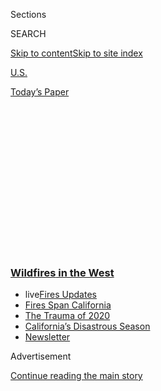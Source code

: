 <div id="app">

<div>

<div>

<div>

<div class="NYTAppHideMasthead css-1q2w90k e1suatyy0">

<div class="section css-ui9rw0 e1suatyy2">

<div class="css-eph4ug er09x8g0">

<div class="css-6n7j50">

</div>

<span class="css-1dv1kvn">Sections</span>

<div class="css-10488qs">

<span class="css-1dv1kvn">SEARCH</span>

</div>

[Skip to content](#site-content)[Skip to site
index](#site-index)

</div>

<div id="masthead-section-label" class="css-1wr3we4 eaxe0e00">

[U.S.](https://www.nytimes3xbfgragh.onion/section/us)

</div>

<div class="css-10698na e1huz5gh0">

</div>

</div>

<div id="masthead-bar-one" class="section hasLinks css-15hmgas e1csuq9d3">

<div class="css-uqyvli e1csuq9d0">

</div>

<div class="css-1uqjmks e1csuq9d1">

</div>

<div class="css-9e9ivx">

[](https://myaccount.nytimes3xbfgragh.onion/auth/login?response_type=cookie&client_id=vi)

</div>

<div class="css-1bvtpon e1csuq9d2">

[Today’s
Paper](https://www.nytimes3xbfgragh.onion/section/todayspaper)

</div>

</div>

</div>

</div>

<div data-aria-hidden="false">

<div id="site-content" data-role="main">

<div>

<div class="css-1aor85t" style="opacity:0.000000001;z-index:-1;visibility:hidden">

<div class="css-1hqnpie">

<div class="css-epjblv">

<span class="css-17xtcya">[U.S.](/section/us)</span><span class="css-x15j1o">|</span><span class="css-fwqvlz">Mendocino
Fire Reaches Record Size in
California</span>

</div>

<div class="css-k008qs">

<div class="css-1iwv8en">

<span class="css-18z7m18"></span>

<div>

</div>

</div>

<span class="css-1n6z4y">https://nyti.ms/2KxLU40</span>

<div class="css-1705lsu">

<div class="css-4xjgmj">

<div class="css-4skfbu" data-role="toolbar" data-aria-label="Social Media Share buttons, Save button, and Comments Panel with current comment count" data-testid="share-tools">

  - 
  - 
  - 
  - 
    
    <div class="css-6n7j50">
    
    </div>

  - 
  - 

</div>

</div>

</div>

</div>

</div>

</div>

<div class="css-13pd83m">

<div class="css-l9svim">

### [<span class="css-pa1jbp"><span class="css-1rxm0ex">Wildfires</span><span class="css-1rxm0ex"> in the West</span></span>](https://www.nytimes3xbfgragh.onion/spotlight/california-wildfires?name=styln-california-wildfires&region=TOP_BANNER&block=storyline_menu_recirc&action=click&pgtype=Article&impression_id=cb5d8830-f2ad-11ea-9b15-cd32a6585360&variant=undefined)

  - <span class="css-ousu42"><span class="css-12clwdu">live</span>[Fires
    Updates](https://www.nytimes3xbfgragh.onion/2020/09/08/us/wildfires-live-updates.html?name=styln-california-wildfires&region=TOP_BANNER&block=storyline_menu_recirc&action=click&pgtype=Article&impression_id=cb5d8831-f2ad-11ea-9b15-cd32a6585360&variant=undefined)</span>
  - <span class="css-ousu42">[Fires Span
    California](https://www.nytimes3xbfgragh.onion/2020/09/07/us/ca-wildfires-heatwave.html?name=styln-california-wildfires&region=TOP_BANNER&block=storyline_menu_recirc&action=click&pgtype=Article&impression_id=cb5d8832-f2ad-11ea-9b15-cd32a6585360&variant=undefined)</span>
  - <span class="css-ousu42">[The Trauma
    of 2020](https://www.nytimes3xbfgragh.onion/2020/08/26/us/california-wildfires-lake-berryessa.html?name=styln-california-wildfires&region=TOP_BANNER&block=storyline_menu_recirc&action=click&pgtype=Article&impression_id=cb5daf40-f2ad-11ea-9b15-cd32a6585360&variant=undefined)</span>
  - <span class="css-ousu42">[California’s Disastrous
    Season](https://www.nytimes3xbfgragh.onion/article/why-does-california-have-wildfires.html?name=styln-california-wildfires&region=TOP_BANNER&block=storyline_menu_recirc&action=click&pgtype=Article&impression_id=cb5daf41-f2ad-11ea-9b15-cd32a6585360&variant=undefined)</span>
  - <span class="css-ousu42">[Newsletter](https://www.nytimes3xbfgragh.onion/2020/09/08/us/california-wildfire-heat-wave.html?name=styln-california-wildfires&region=TOP_BANNER&block=storyline_menu_recirc&action=click&pgtype=Article&impression_id=cb5daf42-f2ad-11ea-9b15-cd32a6585360&variant=undefined)</span>

</div>

</div>

<div id="top-wrapper" class="css-1sy8kpn">

<div id="top-slug" class="css-l9onyx">

Advertisement

</div>

[Continue reading the main
story](#after-top)

<div class="ad top-wrapper" style="text-align:center;height:100%;display:block;min-height:250px">

<div id="top" class="place-ad" data-position="top" data-size-key="top">

</div>

</div>

<div id="after-top">

</div>

</div>

<div id="sponsor-wrapper" class="css-1hyfx7x">

<div id="sponsor-slug" class="css-19vbshk">

Supported by

</div>

[Continue reading the main
story](#after-sponsor)

<div id="sponsor" class="ad sponsor-wrapper" style="text-align:center;height:100%;display:block">

</div>

<div id="after-sponsor">

</div>

</div>

<div class="css-1vkm6nb ehdk2mb0">

# Mendocino Fire Reaches Record Size in California

</div>

<div class="css-79elbk" data-testid="photoviewer-wrapper">

<div class="css-z3e15g" data-testid="photoviewer-wrapper-hidden">

</div>

<div class="css-1a48zt4 ehw59r15" data-testid="photoviewer-children">

![<span class="css-16f3y1r e13ogyst0" data-aria-hidden="true">A
firefighter doused flames while battling the Mendocino Complex Fire in
Northern California, now the largest in about a century of
record-keeping.</span><span class="css-cnj6d5 e1z0qqy90" itemprop="copyrightHolder"><span class="css-1ly73wi e1tej78p0">Credit...</span><span><span>Noah
Berger/Agence France-Presse — Getty
Images</span></span></span>](https://static01.graylady3jvrrxbe.onion/images/2018/08/08/us/08xp-fire2/08xp-fire2-articleLarge.jpg?quality=75&auto=webp&disable=upscale)

</div>

</div>

<div class="css-xt80pu e12qa4dv0">

<div class="css-18e8msd">

<div class="css-vp77d3 epjyd6m0">

<div class="css-1baulvz">

By [<span class="css-1baulvz" itemprop="name">Sarah
Mervosh</span>](https://www.nytimes3xbfgragh.onion/by/sarah-mervosh) and
[<span class="css-1baulvz last-byline" itemprop="name">Christine
Hauser</span>](http://www.nytimes3xbfgragh.onion/by/christine-hauser)

</div>

</div>

  - Aug. 7,
    2018

  - 
    
    <div class="css-4xjgmj">
    
    <div class="css-d8bdto" data-role="toolbar" data-aria-label="Social Media Share buttons, Save button, and Comments Panel with current comment count" data-testid="share-tools">
    
      - 
      - 
      - 
      - 
        
        <div class="css-6n7j50">
        
        </div>
    
      - 
      - 
    
    </div>
    
    </div>

</div>

</div>

<div class="section meteredContent css-1r7ky0e" name="articleBody" itemprop="articleBody">

<div class="css-1fanzo5 StoryBodyCompanionColumn">

<div class="css-53u6y8">

*For the latest updates on the Mendocino Complex Fire, read* [*this
story*](https://www.nytimes3xbfgragh.onion/2018/08/07/us/california-fires-mendocino.html)*.*

A fire that has been growing for nearly two weeks in Northern
California, becoming the largest in modern state history, continued to
rage overnight, as firefighters battled to keep the edges from eating
into residential areas, officials said on Tuesday.

The Mendocino Complex Fire, which is burning northwest of Sacramento,
reached more than 290,600 acres as of Tuesday morning, said Cal Fire,
the state’s fire agency. It overtook last year’s 282,000-acre Thomas
Fire on Monday to become the most sizable California fire in a century
of record-keeping.

Benjamin Nicholls, a division chief of Cal Fire, said on Tuesday morning
that crews were battling the expanding blaze along the northern edges of
the fire, where it extends into mostly forested areas. He said crews
were working on hot spots to make sure the fire does not creep into
residential areas in the south.

“The increase of acreage is into the forest,” he said in an interview.
“The fire is holding on the south side.”

</div>

</div>

<div class="css-1fanzo5 StoryBodyCompanionColumn">

<div class="css-53u6y8">

Lynne Tolmachoff, a spokeswoman for the agency, said on Monday that the
state was in only the middle of its fire season, noting that the worst
fires often occur later in the year, as the land becomes increasingly
dry and weather patterns create windy conditions.

“We’ve got a long road ahead,” she said.

*\[*[*Sign up for the California Today
newsletter*](https://www.nytimes3xbfgragh.onion/newsletters/california-today?action=click&module=Intentional&pgtype=Article)*,
delivered weekday
mornings\]*

</div>

</div>

<div style="max-width:100%;margin:0 auto">

<div class="css-17dprlf" data-id="100000006043845" data-slug="california-fire-locator" style="max-width:600px">

</div>

</div>

<div class="css-1fanzo5 StoryBodyCompanionColumn">

<div class="css-53u6y8">

Larry Dietz, a spokesman for the Red Cross, said there were about 500
people in six Red Cross shelters and in one other shelter that is not
affiliated with the agency. Residents are given bedding, kits with
toiletries and meals.

“It is kind of smoky here,” he said, speaking by telephone from
Middletown, which has a population of about 1,300 people. ‘We have a
very high proportion of people that are in the shelter requiring
significant medical care, such as mobility issues and use of oxygen
tanks. It is my understanding that they had to evacuate a skilled
nursing facility.”

</div>

</div>

<div class="css-1fanzo5 StoryBodyCompanionColumn">

<div class="css-53u6y8">

The Mendocino Complex Fire is a combination of two fires that ignited a
few miles apart, Ms. Tolmachoff said. In instances where multiple blazes
are close enough together and affect the same area, she said, officials
consider them one fire, called a complex.

Officials are investigating the cause of the fire, which started on July
27 and was 34 percent contained as of early Tuesday, Cal Fire [said in
its latest
update](http://cdfdata.fire.ca.gov/admin8327985/cdf/images/incidentfile2175_3899.pdf).

It has destroyed 143 structures as of Tuesday: 75 residences and 68
other types of structures.

Despite its size, no one has died in the Mendocino Complex Fire, Ms.
Tolmachoff said. By contrast, the Carr Fire, which is also burning in
Northern California, has [killed seven
people](https://www.nytimes3xbfgragh.onion/2018/08/05/us/carr-fire-california-wildfires.html)
and destroyed more than 1,600 buildings. It is the 12th largest in
California history, at about 164,000 acres.

Of the [top 20 largest wildfires in
California](http://www.fire.ca.gov/communications/downloads/fact_sheets/Top20_Acres.pdf),
about half have come in the last decade, according to Cal Fire.

“That says a lot about the way things are changing in California,” Ms.
Tolmachoff said.

</div>

</div>

</div>

<div>

</div>

<div>

</div>

<div>

</div>

<div>

<div id="bottom-wrapper" class="css-1ede5it">

<div id="bottom-slug" class="css-l9onyx">

Advertisement

</div>

[Continue reading the main
story](#after-bottom)

<div id="bottom" class="ad bottom-wrapper" style="text-align:center;height:100%;display:block;min-height:90px">

</div>

<div id="after-bottom">

</div>

</div>

</div>

</div>

</div>

## Site Index

<div>

</div>

## Site Information Navigation

  - [© <span>2020</span> <span>The New York Times
    Company</span>](https://help.nytimes3xbfgragh.onion/hc/en-us/articles/115014792127-Copyright-notice)

<!-- end list -->

  - [NYTCo](https://www.nytco.com/)
  - [Contact
    Us](https://help.nytimes3xbfgragh.onion/hc/en-us/articles/115015385887-Contact-Us)
  - [Work with us](https://www.nytco.com/careers/)
  - [Advertise](https://nytmediakit.com/)
  - [T Brand Studio](http://www.tbrandstudio.com/)
  - [Your Ad
    Choices](https://www.nytimes3xbfgragh.onion/privacy/cookie-policy#how-do-i-manage-trackers)
  - [Privacy](https://www.nytimes3xbfgragh.onion/privacy)
  - [Terms of
    Service](https://help.nytimes3xbfgragh.onion/hc/en-us/articles/115014893428-Terms-of-service)
  - [Terms of
    Sale](https://help.nytimes3xbfgragh.onion/hc/en-us/articles/115014893968-Terms-of-sale)
  - [Site
    Map](https://spiderbites.nytimes3xbfgragh.onion)
  - [Help](https://help.nytimes3xbfgragh.onion/hc/en-us)
  - [Subscriptions](https://www.nytimes3xbfgragh.onion/subscription?campaignId=37WXW)

</div>

</div>

</div>

</div>
